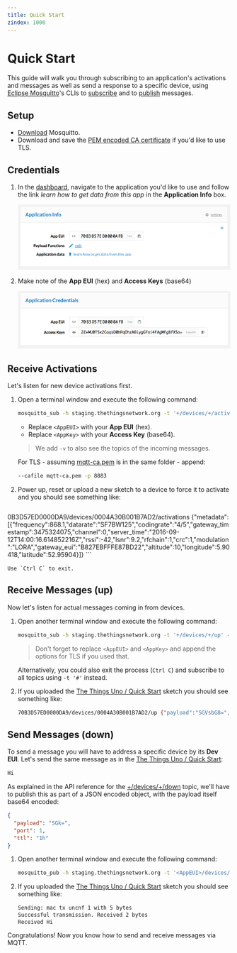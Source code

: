 ```yaml
---
title: Quick Start
zindex: 1000
---
```


# Quick Start
This guide will walk you through subscribing to an application's activations and messages as well as send a response to a specific device, using [Eclipse Mosquitto](https://mosquitto.org)'s CLIs to [subscribe](https://mosquitto.org/man/mosquitto_sub-1.html) and to [publish](https://mosquitto.org/man/mosquitto_pub-1.html) messages.

## Setup

* [Download](https://mosquitto.org/download/) Mosquitto.
* Download and save the [PEM encoded CA certificate](https://staging.thethingsnetwork.org/mqtt-ca.pem) if you'd like to use TLS.

## Credentials

1.  In the [dashboard](https://staging.thethingsnetwork.org/applications), navigate to the application you'd like to use and follow the link *learn how to get data from this app* in the **Application Info** box.

    ![Application Info](dashboard-application-info.png)

2.  Make note of the **App EUI** (hex) and **Access Keys** (base64)

    ![Application Credentials](dashboard-application-credentials.png)
    
## Receive Activations
Let's listen for new device activations first.

1.  Open a terminal window and execute the following command:

    ```bash
    mosquitto_sub -h staging.thethingsnetwork.org -t '+/devices/+/activations' -u <AppEUI> -P '<AppKey>' -v
    ```
  
    * Replace `<AppEUI>` with your **App EUI** (hex).
    * Replace `<AppKey>` with your **Access Key** (base64).
  
    > We add `-v` to also see the topics of the incoming messages.
  
    For TLS - assuming [mqtt-ca.pem](https://staging.thethingsnetwork.org/mqtt-ca.pem) is in the same folder - append:

    ```bash
    --cafile mqtt-ca.pem -p 8883
    ```

2.  Power up, reset or upload a new sketch to a device to force it to activate and you should see something like:

    ```bash
  0B3D57ED0000DA9/devices/0004A30B001B7AD2/activations {"metadata":[{"frequency":868.1,"datarate":"SF7BW125","codingrate":"4/5","gateway_timestamp":3475324075,"channel":0,"server_time":"2016-09-12T14:00:16.614852216Z","rssi":-42,"lsnr":9.2,"rfchain":1,"crc":1,"modulation":"LORA","gateway_eui":"B827EBFFFE87BD22","altitude":10,"longitude":5.90418,"latitude":52.95904}]}
    ```

    Use `Ctrl C` to exit.  

## Receive Messages (up)
Now let's listen for actual messages coming in from devices.

1.  Open another terminal window and execute the following command:

    ```bash
    mosquitto_sub -h staging.thethingsnetwork.org -t '+/devices/+/up' -u <AppEUI> -P '<AppKey>' -v
    ```

    > Don't forget to replace `<AppEUI>` and `<AppKey>` and append the options for TLS if you used that.

    Alternatively, you could also exit the process (`Ctrl C`) and subscribe to all topics using `-t '#'` instead.

2.  If you uploaded the [The Things Uno / Quick Start](../../devices/uno/quick-start.md) sketch you should see something like:

    ```bash
    70B3D57ED0000DA9/devices/0004A30B001B7AD2/up {"payload":"SGVsbG8=","port":1,"counter":6,"dev_eui":"0004A30B001B7AD2","metadata":[{"frequency":868.3,"datarate":"SF7BW125","codingrate":"4/5","gateway_timestamp":3553348659,"channel":1,"server_time":"2016-09-12T14:01:34.633450398Z","rssi":-48,"lsnr":9,"rfchain":1,"crc":1,"modulation":"LORA","gateway_eui":"B827EBFFFE87BD22","altitude":10,"longitude":5.90418,"latitude":52.95904}]}
    ```

## Send Messages (down)
To send a message you will have to address a specific device by its **Dev EUI**. Let's send the same message as in the [The Things Uno / Quick Start](../../devices/uno/quick-start.md#message-your-device):

```bash
Hi
```

As explained in the API reference for the [+/devices/+/down](../mqtt/api.md#downlink-messages) topic, we'll have to publish this as part of a JSON encoded object, with the payload itself base64 encoded:

```json
{
  "payload": "SGk=",
  "port": 1,
  "ttl": "1h"
}
```

1.  Open another terminal window and execute the following command:

    ```bash
    mosquitto_pub -h staging.thethingsnetwork.org -t '<AppEUI>/devices/<DevEUI>/down' -u <AppEUI> -P '<AppKey>' -m '{ "payload":"SGk=","port":1,"ttl":"1h"}'
    ```

2.  If you uploaded the [The Things Uno / Quick Start](../../devices/uno/quick-start.md) sketch you should see something like:

    ```
    Sending: mac tx uncnf 1 with 5 bytes
    Successful transmission. Received 2 bytes
    Received Hi
    ```

Congratulations! Now you know how to send and receive messages via MQTT.
